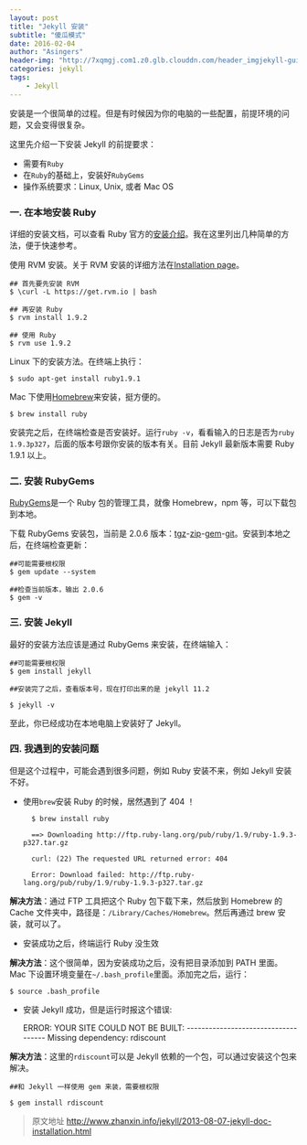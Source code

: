 ```yaml
---
layout: post
title: "Jekyll 安装"
subtitle: "傻瓜模式"
date: 2016-02-04 
author: "Asingers"
header-img: "http://7xqmgj.com1.z0.glb.clouddn.com/header_imgjekyll-guide.jpg"
categories: jekyll
tags:
    - Jekyll
---
```



安装是一个很简单的过程。但是有时候因为你的电脑的一些配置，前提环境的问题，又会变得很复杂。

这里先介绍一下安装 Jekyll 的前提要求：

- 需要有`Ruby`
- 在`Ruby`的基础上，安装好`RubyGems`
- 操作系统要求：Linux, Unix, 或者 Mac OS


### 一. 在本地安装 Ruby

详细的安装文档，可以查看 Ruby 官方的[安装介绍](http://www.ruby-lang.org/en/downloads/)。我在这里列出几种简单的方法，便于快速参考。

使用 RVM 安装。关于 RVM 安装的详细方法在[Installation page](https://rvm.io/rvm/install)。
 
	## 首先要先安装 RVM
	$ \curl -L https://get.rvm.io | bash
 
	## 再安装 Ruby   	
	$ rvm install 1.9.2
    
	## 使用 Ruby
	$ rvm use 1.9.2
	
Linux 下的安装方法。在终端上执行：

	$ sudo apt-get install ruby1.9.1

Mac 下使用[Homebrew](http://brew.sh/)来安装，挺方便的。

	$ brew install ruby


安装完之后，在终端检查是否安装好。运行`ruby -v`，看看输入的日志是否为`ruby 1.9.3p327`，后面的版本号跟你安装的版本有关。目前 Jekyll 最新版本需要 Ruby 1.9.1 以上。

### 二. 安装 RubyGems

[RubyGems](http://rubygems.org/pages/download)是一个 Ruby 包的管理工具，就像 Homebrew，npm 等，可以下载包到本地。

下载 RubyGems 安装包，当前是 2.0.6 版本：[tgz](http://production.cf.rubygems.org/rubygems/rubygems-2.0.6.tgz)-[zip](http://production.cf.rubygems.org/rubygems/rubygems-2.0.6.zip)-[gem](http://production.cf.rubygems.org/rubygems/rubygems-update-2.0.6.gem)-[git](http://github.com/rubygems/rubygems)。安装到本地之后，在终端检查更新：

    ##可能需要根权限
    $ gem update --system
    
    ##检查当前版本，输出 2.0.6
    $ gem -v


### 三. 安装 Jekyll

最好的安装方法应该是通过 RubyGems 来安装，在终端输入：

    ##可能需要根权限    
    $ gem install jekyll
    
    ##安装完了之后，查看版本号，现在打印出来的是 jekyll 11.2
    
    $ jekyll -v


至此，你已经成功在本地电脑上安装好了 Jekyll。

### 四. 我遇到的安装问题

但是这个过程中，可能会遇到很多问题，例如 Ruby 安装不来，例如 Jekyll 安装不好。

- 使用`brew`安装 Ruby 的时候，居然遇到了 404 ！


    	$ brew install ruby
    	
    	==> Downloading http://ftp.ruby-lang.org/pub/ruby/1.9/ruby-1.9.3-p327.tar.gz
    
    	curl: (22) The requested URL returned error: 404
    	
    	Error: Download failed: http://ftp.ruby-lang.org/pub/ruby/1.9/ruby-1.9.3-p327.tar.gz


**解决方法**：通过 FTP 工具把这个 Ruby 包下载下来，然后放到 Homebrew 的 Cache 文件夹中，路径是：`/Library/Caches/Homebrew`。然后再通过 brew 安装，就可以了。

- 安装成功之后，终端运行 Ruby 没生效


**解决方法**：这个很简单，因为安装成功之后，没有把目录添加到 PATH 里面。Mac 下设置环境变量在`~/.bash_profile`里面。添加完之后，运行：

    $ source .bash_profile


- 安装 Jekyll 成功，但是运行时报这个错误:


    ERROR: YOUR SITE COULD NOT BE BUILT:
           ------------------------------------
           Missing dependency: rdiscount


**解决方法**：这里的`rdiscount`可以是 Jekyll 依赖的一个包，可以通过安装这个包来解决。

    ##和 Jekyll 一样使用 gem 来装，需要根权限
    
    $ gem install rdiscount

> 原文地址 http://www.zhanxin.info/jekyll/2013-08-07-jekyll-doc-installation.html



